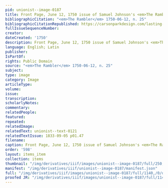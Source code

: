 ```yaml
---
pid: unionist--image-0187
title: Front Page, June 12, 1750 issue of Samuel Johnson's <em>The Rambler</em>
bibliographicCitation: "<em>The Rambler</em> 1750-06-12, n. 25"
bibliographicCitationRepublished: https://carsonparkdesign.com/lasting-ephemera-samuel-johnsons-the-rambler/
fullIssueSequenceNumber: 
creator: 
dateCreated: '1750'
description: Front Page, June 12, 1750 issue of Samuel Johnson's <em>The Rambler</em>
language: English; Latin
publisher: 
IsPartOf: 
rights: Public Domain
source: "<em>The Rambler</em> 1750-06-12, n. 25"
subject: 
type: image
category: Image
articleType: 
volume: 
issue: 
transcription: 
scholarlyNotes: 
commentary: 
relatedPeople: 
featured: 
repeated: 
relatedImage: 
relatedText: unionist--text-0121
relatedTextIssue: 1833-09-05 p01.47
filename: 
caption: Front Page, June 12, 1750 issue of Samuel Johnson's <em>The Rambler</em>
order: '598'
layout: items_item
collection: items
thumbnail: "/img/derivatives/iiif/images/unionist--image-0187/full/250,/0/default.jpg"
manifest: "/img/derivatives/iiif/unionist--image-0187/manifest.json"
full: "/img/derivatives/iiif/images/unionist--image-0187/full/1140,/0/default.jpg"
proofed JR: "/img/derivatives/iiif/images/unionist--image-0187/full/1140,/0/default.jpg"
---
```

